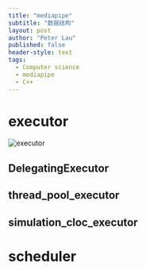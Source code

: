 ```yaml
---
title: "mediapipe"
subtitle: "数据结构"
layout: post
author: "Peter Lau"
published: false
header-style: text
tags:
  - Computer science
  - mediapipe
  - C++
---
```


# executor

![executor](https://cdn.nlark.com/yuque/0/2023/jpeg/32387092/1681527068347-6d92d7fb-98f6-49ad-8d2d-38c1b633403c.jpeg)

## DelegatingExecutor

## thread_pool_executor

## simulation_cloc_executor



# scheduler


